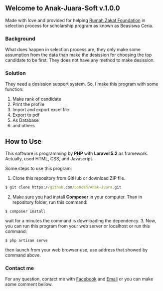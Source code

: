 ## Welcome to Anak-Juara-Soft v.1.0.0
Made with love and provided for helping [Rumah Zakat Foundation](www.rumahzakat.org) in selection process for scholarship program as known as Beasiswa Ceria.

### Background
What does happen in selection process are, they only make some assumption from the data than make the desission for choosing the top candidate to be first. They does not have any method to make desission.

### Solution
They need a desission support system. So, I make this program with some function:
1. Make rank of candidate
2. Print the profile
3. Import and export excel file
4. Export to pdf
4. As Database
5. and others

## How to Use
This software is programming by **PHP** with **Laravel 5.2** as framework. Actually, used HTML, CSS, and Javascript.

Some steps to use this program:
1. Clone this repository from GitHub or download ZIP file.
```cmd
$ git clone https://github.com/bo0cah/Anak-Juara.git
```
2. Make sure you had install **Composer** in your computer. Than in repository folder, run this command:
```
$ composer install
```
wait for a minutes the command is downloading the dependency.
3. Now, you can run this program from your web server or localhost or run this command:
```
$ php artisan serve
```
then launch from your web browser use, use address that showed by command above.

### Contact me
For any question, contact me with [Facebook](www.facebook.com\bo0cah) and [Email](bo0c4h@gmail,com) or you can make some comment bellow.
